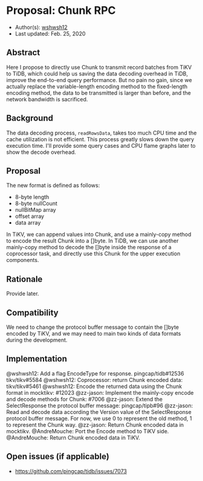 # Proposal: Chunk RPC

- Author(s): [wshwsh12](https://github.com/wshwsh12)
- Last updated:  Feb. 25, 2020

## Abstract

Here I propose to directly use Chunk to transmit record batches from TiKV to TiDB, which could help us saving the data decoding overhead in TiDB, improve the end-to-end query performance. But no pain no gain, since we actually replace the variable-length encoding method to the fixed-length encoding method, the data to be transmitted is larger than before, and the network bandwidth is sacrificed.

## Background

The data decoding process, `readRowsData`, takes too much CPU time and the cache utilization is not efficient. This process greatly slows down the query execution time. I'll provide some query cases and CPU flame graphs later to show the decode overhead.

## Proposal

The new format is defined as follows:

- 8-byte length
- 8-byte nullCount
- nullBitMap array
- offset array
- data array

In TiKV, we can append values into Chunk, and use a mainly-copy method to encode the result Chunk into a []byte.
In TiDB, we can use another mainly-copy method to decode the []byte inside the response of a coprocessor task, and directly use this Chunk for the upper execution components.

## Rationale

Provide later.

## Compatibility

We need to change the protocol buffer message to contain the []byte encoded by TiKV, and we may need to main two kinds of data formats during the development.

## Implementation

@wshwsh12: Add a flag EncodeType for response. pingcap/tidb#12536 tikv/tikv#5584
@wshwsh12: Coprocessor: return Chunk encoded data: tikv/tikv#5461
@wshwsh12: Encode the returned data using the Chunk format in mocktikv: #12023
@zz-jason: Implement the mainly-copy encode and decode methods for Chunk: #7006
@zz-jason: Extend the SelectResponse the protocol buffer message: pingcap/tipb#96
@zz-jason: Read and decode data according the Version value of the SelectResponse protocol buffer message. For now, we use 0 to represent the old method, 1 to represent the Chunk way. 
@zz-jason: Return Chunk encoded data in mocktikv.
@AndreMouche: Port the Encode method to TiKV side.
@AndreMouche: Return Chunk encoded data in TiKV.

## Open issues (if applicable)

- https://github.com/pingcap/tidb/issues/7073
